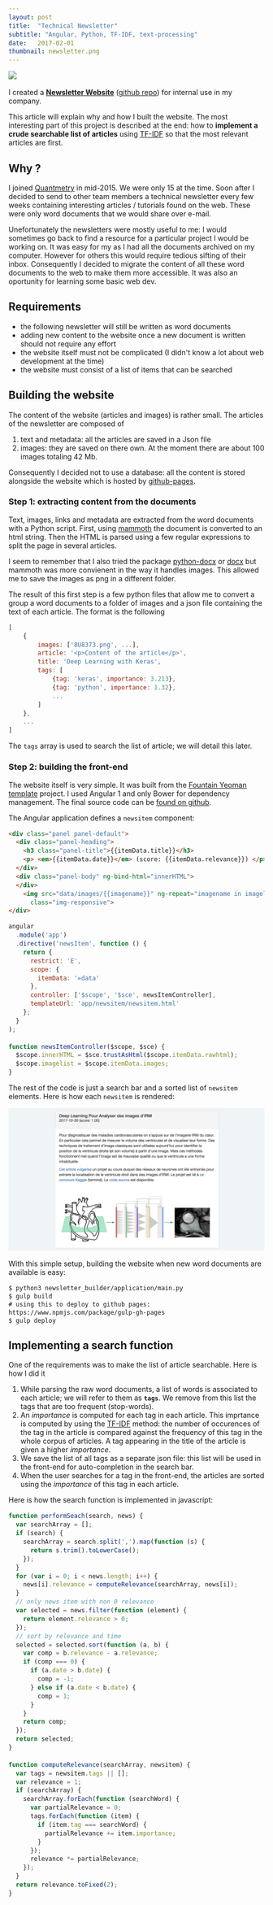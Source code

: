 ```yaml
---
layout: post
title:  "Technical Newsletter"
subtitle: "Angular, Python, TF-IDF, text-processing"
date:   2017-02-01
thumbnail: newsletter.png
---
```


![](newsletter.gif)

I created a **[Newsletter Website](https://benjaminhabert.github.io/newsletter/)**
([github repo](https://github.com/BenjaminHabert/newsletter)) for internal use in my company.

This article will explain why and how I built the website. The most interesting part of this project
is described at the end: how to **implement a crude searchable list of articles** using
[TF-IDF](https://en.wikipedia.org/wiki/Tf%E2%80%93idf) so that the most relevant articles are first.

## Why ?

I joined [Quantmetry](https://www.quantmetry.com/) in mid-2015. We were only 15 at the time. Soon after
I decided to send to other team members a technical newsletter every few weeks containing interesting
articles / tutorials found on the web. These were only word documents that we would share over e-mail.

Unefortunately the newsletters were mostly useful to me: I would sometimes go back to find a resource for a particular
project I would be working on. It was easy for my as I had all the documents archived on my computer.
However for others this would require tedious sifting of their inbox. Consequently I decided to
migrate the content of all these word documents to the web to make them more accessible. It was also
an oportunity for learning some basic web dev.

## Requirements

- the following newsletter will still be written as word documents
- adding new content to the website once a new document is written should not require any effort
- the website itself must not be complicated (I didn't know a lot about web development at the time)
- the website must consist of a list of items that can be searched

## Building the website

The content of the website (articles and images) is rather small. The articles of the newsletter
are composed of
1. text and metadata: all the articles are saved in a Json file
2. images: they are saved on there own. At the moment there are about 100 images totaling 42 Mb.

Consequently I decided not to use a database: all the content is stored alongside the website which
is hosted by [github-pages](https://pages.github.com/).


### Step 1: extracting content from the documents

Text, images, links and metadata are extracted from the word documents with a Python script. First,
using [mammoth](https://pypi.python.org/pypi/mammoth) the document is converted to an html string.
Then the HTML is parsed using a few regular expressions to split the page in several articles.

I seem to remember that I also tried the package [python-docx](https://python-docx.readthedocs.io/en/latest/)
or [docx](https://pypi.python.org/pypi/docx) but mammoth was more convienent in the way it handles
images. This allowed me to save the images as png in a different folder.

The result of this first step is a few python files that allow me to convert a group a word documents
to a folder of images and a json file containing the text of each article. The format is the following

```javascript
[
    {
        images: ['8U8373.png', ...],
        article: '<p>Content of the article</p>',
        title: 'Deep Learning with Keras',
        tags: [
            {tag: 'keras', importance: 3.213},
            {tag: 'python', importance: 1.32},
            ...
        ]
    },
    ...
]
```

The `tags` array is used to search the list of article; we will detail this later.

### Step 2: building the front-end

The website itself is very simple. It was built from the [Fountain Yeoman template](http://fountainjs.io/download/)
project. I used Angular 1 and only Bower for dependency management. The final source code can be [found
on github](https://github.com/BenjaminHabert/newsletter/tree/master/src/app).

The Angular application defines a `newsitem` component:

```HTML
<div class="panel panel-default">
  <div class="panel-heading">
    <h3 class="panel-title">{{itemData.title}}</h3>
    <p> <em>{{itemData.date}}</em> (score: {{itemData.relevance}}) </p>
  </div>
  <div class="panel-body" ng-bind-html="innerHTML">
  </div>
    <img src="data/images/{{imagename}}" ng-repeat="imagename in imagelist"
      class="img-responsive">
</div>
```

```javascript
angular
  .module('app')
  .directive('newsItem', function () {
    return {
      restrict: 'E',
      scope: {
        itemData: '=data'
      },
      controller: ['$scope', '$sce', newsItemController],
      templateUrl: 'app/newsitem/newsitem.html'
    };
  }
);

function newsItemController($scope, $sce) {
  $scope.innerHTML = $sce.trustAsHtml($scope.itemData.rawhtml);
  $scope.imagelist = $scope.itemData.images;
}
```

The rest of the code is just a search bar and a sorted list of `newsitem` elements. Here is how each `newsitem` is rendered:

![](newsitem.png)

With this simple setup, building the website when new word documents are available is easy:

```shell
$ python3 newsletter_builder/application/main.py
$ gulp build
# using this to deploy to github pages: https://www.npmjs.com/package/gulp-gh-pages
$ gulp deploy
```

## Implementing a search function

One of the requirements was to make the list of article searchable. Here is how I did it

1. While parsing the raw word documents, a list of words is associated to each article; we will refer
to them as **`tags`**. We remove from this list the tags that are too frequent (stop-words).
2. An *importance* is computed for each tag in each article. This imprtance is computed by using the
[TF-IDF](https://en.wikipedia.org/wiki/Tf%E2%80%93idf) method: the number of occurences of the tag
in the article is compared against the frequency of this tag in the whole corpus of articles. A tag
appearing in the title of the article is given a higher *importance*.
3. We save the list of all tags as a separate json file: this list will be used in the front-end
for auto-completion in the search bar.
4. When the user searches for a tag in the front-end, the articles are sorted using the *importance*
of this tag in each article.

Here is how the search function is implemented in javascript:

```javascript
function performSeach(search, news) {
  var searchArray = [];
  if (search) {
    searchArray = search.split(',').map(function (s) {
      return s.trim().toLowerCase();
    });
  }
  for (var i = 0; i < news.length; i++) {
    news[i].relevance = computeRelevance(searchArray, news[i]);
  }
  // only news item with non 0 relevance
  var selected = news.filter(function (element) {
    return element.relevance > 0;
  });
  // sort by relevance and time
  selected = selected.sort(function (a, b) {
    var comp = b.relevance - a.relevance;
    if (comp === 0) {
      if (a.date > b.date) {
        comp = -1;
      } else if (a.date < b.date) {
        comp = 1;
      }
    }
    return comp;
  });
  return selected;
}

function computeRelevance(searchArray, newsitem) {
  var tags = newsitem.tags || [];
  var relevance = 1;
  if (searchArray) {
    searchArray.forEach(function (searchWord) {
      var partialRelevance = 0;
      tags.forEach(function (item) {
        if (item.tag === searchWord) {
          partialRelevance += item.importance;
        }
      });
      relevance *= partialRelevance;
    });
  }
  return relevance.toFixed(2);
}
```
